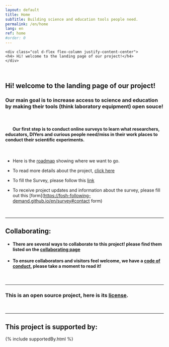 ```yaml
---
layout: default
title: Home
subTitle: Building science and education tools people need.
permalink: /en/home
lang: en
ref: home
#order: 0
---
```



<div class="container">
  <div class="row">

    <div class="col d-flex flex-column justify-content-center">
    <h4> Hi! welcome to the landing page of our project!</h4>
    </div>
  </div>
 </div>

<br>

## Hi! welcome to the landing page of our project!

### Our main goal is to increase access to science and education by making their tools (think laboratory equipment) open souce!

<br>

####  &nbsp;&nbsp;&nbsp;&nbsp;&nbsp;&nbsp; Our first step is to conduct online surveys to learn what researchers, educators, DIYers and curious people need/miss in their work places to conduct their scientific experiments.

<br>

- Here is the [roadmap](https://github.com/orgs/FOSH-following-demand/projects/2) showing where we want to go.    

- To read more details about the project, [click here](https://fosh-following-demand.github.io/en/about)

- To fill the Survey, please follow this [link](https://fosh-following-demand.github.io/en/survey)

- To receive project updates and information about the survey, please fill out this [form](https://fosh-following-demand.github.io/en/survey#contact form)


<br>

---

## Collaborating:

- #### There are several ways to collaborate to this project! please find them listed on the [collaborating page](https://fosh-following-demand.github.io/en/collaborating)


- #### To ensure collaborators and visitors feel welcome, we have a [code of conduct](https://github.com/FOSH-following-demand/map_fosh_demand/blob/master/CODE_OF_CONDUCT.md), please take a moment to read it!


<br>


---

### This is an open source project, here is its [license](https://github.com/FOSH-following-demand/FOSH-following-demand.github.io/blob/master/LICENSE).

<br>

---

## This project is supported by:

{% include supportedBy.html %}
